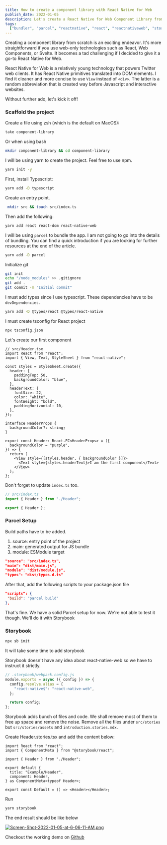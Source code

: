 ```yaml
---
title: How to create a component library with React Native for Web
publish_date: 2022-01-05
description: Let's create a React Native for Web Component Library from scratch
tags:
  ["bundler", "parcel", "reactnative", "react", "reactnativeweb", "storybook"]
---
```


Creating a component library from scratch is an exciting endeavor. It's more straightforward if you use web-only technologies such as React, Web Components, or Svelte. It becomes a tad challenging if I decided to give it a go-to React Native for Web.

React Native for Web is a relatively young technology that powers Twitter web clients. It has React Native primitives translated into DOM elements. I find it cleaner and more concise to use `View` instead of `<div>`. The latter is a random abbreviation that is created way before Javascript and interactive websites.

Without further ado, let's kick it off!

### Scaffold the project

Create a file using zsh (which is the default on MacOS):

```sh
take component-library
```

Or when using bash

```sh
mkdir component-library && cd component-library
```

I will be using yarn to create the project. Feel free to use npm.

```sh
yarn init -y
```

First, install Typescript:

```sh
yarn add -D typescript
```

Create an entry point.

```sh
 mkdir src && touch src/index.ts
```

Then add the following:

```sh
yarn add react react-dom react-native-web
```

I will be using `parcel` to bundle the app. I am not going to go into the details of bundling. You can find a quick introduction if you are looking for further resources at the end of the article.

```sh
yarn add -D parcel
```

Initialize git

```sh
git init
echo "/node_modules" >> .gitignore
git add .
git commit -m "Initial commit"
```

I must add types since I use typescript. These dependencies have to be `devDependencies`.

```sh
yarn add -D @types/react @types/react-native
```

I must create tsconfig for React project

```sh
npx tsconfig.json
```

Let's create our first component

```tsx
// src/Header.tsx
import React from "react";
import { View, Text, StyleSheet } from "react-native";

const styles = StyleSheet.create({
  header: {
    paddingTop: 50,
    backgroundColor: "blue",
  },
  headerText: {
    fontSize: 22,
    color: "white",
    fontWeight: "bold",
    paddingHorizontal: 10,
  },
});

interface HeaderProps {
  backgroundColor?: string;
}

export const Header: React.FC<HeaderProps> = ({
  backgroundColor = "purple",
}) => {
  return (
    <View style={[styles.header, { backgroundColor }]}>
      <Text style={styles.headerText}>I am the first component</Text>
    </View>
  );
};
```

Don't forget to update `index.ts` too.

```ts
// src/index.ts
import { Header } from "./Header";

export { Header };
```

### Parcel Setup

Build paths have to be added.

1. source: entry point of the project
2. main: generated output for JS bundle
3. module: ESModule target

```json
"source": "src/index.ts",
"main": "dist/main.js",
"module": "dist/module.js",
"types": "dist/types.d.ts"
```

After that, add the following scripts to your package.json file

```json
"scripts": {
 "build": "parcel build"
},

```

That's fine. We have a solid Parcel setup for now. We're not able to test it though. We'll do it with Storybook

### Storybook

```sh
npx sb init
```

It will take some time to add storybook

Storybook doesn't have any idea about react-native-web so we have to instruct it strictly.

```js
// .storybook/webpack.config.js
module.exports = async ({ config }) => {
  config.resolve.alias = {
    "react-native$": "react-native-web",
  };

  return config;
};
```

Storybook adds bunch of files and code. We shall remove most of them to free up space and remove the noise. Remove all the files under `src/stories` but `src/stories/assets` and `introduction.stories.mdx`.

Create Header.stories.tsx and add the content below:

```tsx
import React from "react";
import { ComponentMeta } from "@storybook/react";

import { Header } from "./Header";

export default {
  title: "Example/Header",
  component: Header,
} as ComponentMeta<typeof Header>;

export const Default = () => <Header></Header>;
```

Run

```sh
yarn storybook
```

The end result should be like below

[![Screen-Shot-2022-01-05-at-6-06-11-AM.png](https://i.postimg.cc/MZn5QS8b/Screen-Shot-2022-01-05-at-6-06-11-AM.png)](https://postimg.cc/HjCXqFnV)

Checkout the working demo on [Github](https://github.com/muratcakmak/react-native-web-component-library)
